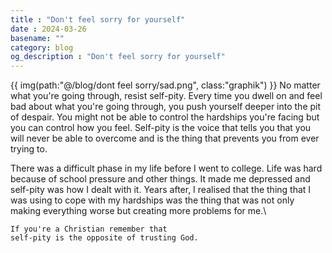 ```yaml
---
title : "Don't feel sorry for yourself"
date : 2024-03-26
basename: ""
category: blog
og_description : "Don't feel sorry for yourself"
---
```


{{ img(path:"@/blog/dont feel sorry/sad.png", class:"graphik") }} No matter what you're going through, resist self-pity. Every time you dwell on and feel bad about what you're going through, you push yourself deeper into the pit of despair. You might not be able to control <!-- the mental issues afflicting your mind or --> the hardships you're facing but you can control how you feel. Self-pity is the voice that tells you that you will never be able to overcome and is the thing that prevents you from ever trying to.

There was a difficult phase in my life before I went to college. Life was hard because of school pressure and other things. It made me depressed and self-pity was how I dealt with it. Years after, I realised that the thing that I was using to cope with my hardships was the thing that was not only making everything worse but creating more problems for me.\
``` 
If you're a Christian remember that 
self-pity is the opposite of trusting God.
```